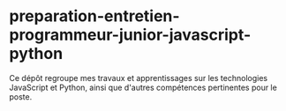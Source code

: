 # preparation-entretien-programmeur-junior-javascript-python
Ce dépôt regroupe mes travaux et apprentissages sur les technologies JavaScript et Python, ainsi que d'autres compétences pertinentes pour le poste.
